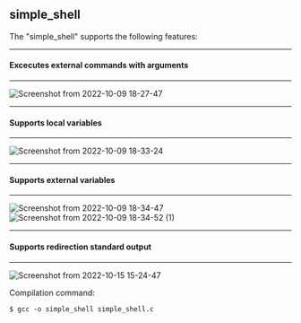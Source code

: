 ## simple_shell

The "simple_shell" supports the following features:

---
#### Excecutes external commands with arguments
---
![Screenshot from 2022-10-09 18-27-47](https://user-images.githubusercontent.com/89909599/194771889-6b33f3ac-55aa-477e-abf4-a800651181fc.png)

---
#### Supports local variables
---
![Screenshot from 2022-10-09 18-33-24](https://user-images.githubusercontent.com/89909599/194771920-5e244b78-caec-4ebd-94dd-4578ed5f1b26.png)

---
#### Supports external variables
---
![Screenshot from 2022-10-09 18-34-47](https://user-images.githubusercontent.com/89909599/194771968-237fdb37-8c82-40da-944f-7d037fb2f8e9.png)
![Screenshot from 2022-10-09 18-34-52 (1)](https://user-images.githubusercontent.com/89909599/194772114-0ecbe48d-3c9d-461a-bb04-64321c5c0bb3.png)

---
#### Supports redirection standard output
---
![Screenshot from 2022-10-15 15-24-47](https://user-images.githubusercontent.com/89909599/195992924-f4707a1a-ff6e-497f-9ffd-da616727c73e.png)


Compilation command:

```
$ gcc -o simple_shell simple_shell.c

```

